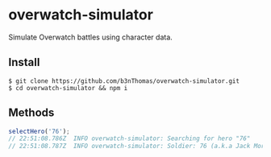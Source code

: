 # overwatch-simulator

Simulate Overwatch battles using character data.

## Install
```
$ git clone https://github.com/b3nThomas/overwatch-simulator.git
$ cd overwatch-simulator && npm i
```

## Methods

```javascript
selectHero('76');
// 22:51:08.786Z  INFO overwatch-simulator: Searching for hero "76"
// 22:51:08.787Z  INFO overwatch-simulator: Soldier: 76 (a.k.a Jack Morrison) selected
```
